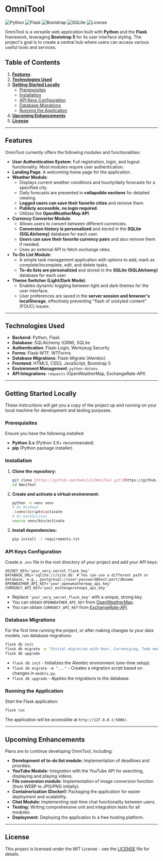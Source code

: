 # **OmniTool**

![Python](https://img.shields.io/badge/Python-3.x-blue.svg)
![Flask](https://img.shields.io/badge/Flask-framework-lightgrey.svg)
![Bootstrap](https://img.shields.io/badge/Bootstrap-5-purple.svg)
![SQLite](https://img.shields.io/badge/Database-SQLite-green.svg)
![License](https://img.shields.io/badge/License-MIT-green.svg)

OmniTool is a versatile web application built with **Python** and the **Flask** framework, leveraging **Bootstrap 5** for its user interface styling. The project's goal is to create a central hub where users can access various useful tools and services.

## **Table of Contents**

1.  [**Features**](#features)
2.  [**Technologies Used**](#technologies-used)
3.  [**Getting Started Locally**](#getting-started-locally)
    - [Prerequisites](#prerequisites)
    - [Installation](#installation)
    - [API Keys Configuration](#api-keys-configuration)
    - [Database Migrations](#database-migrations)
    - [Running the Application](#running-the-application)
4.  [**Upcoming Enhancements**](#upcoming-enhancements)
5.  [**License**](#license)

---

## **Features**

OmniTool currently offers the following modules and functionalities:

- **User Authentication System**: Full registration, login, and logout functionality. Most modules require user authentication.
- **Landing Page**: A welcoming home page for the application.
- **Weather Module**:
  - Displays current weather conditions and hourly/daily forecasts for a specified city.
  - Daily forecasts are presented in **collapsible sections** for detailed viewing.
  - **Logged users can save their favorite cities** and remove them.
  - **Publicly accessible, no login required.**
  - Utilizes the **OpenWeatherMap API**.
- **Currency Converter Module**:
  - Allows users to convert between different currencies.
  - **Conversion history is personalized** and stored in the **SQLite (SQLAlchemy)** database for each user.
  - **Users can save their favorite currency pairs** and also remove them if needed.
  - Uses an external API to fetch exchange rates.
- **To-Do List Module**:
  - A simple task management application with options to add, mark as complete/incomplete, edit, and delete tasks.
  - **To-do lists are personalized** and stored in the **SQLite (SQLAlchemy)** database for each user.
- **Theme Switcher (Light/Dark Mode)**:
  - Enables dynamic toggling between light and dark themes for the user interface.
  - User preferences are saved in the **server session and browser's localStorage**, effectively preventing "flash of unstyled content" (FOUC) issues.

---

## **Technologies Used**

- **Backend**: Python, Flask
- **Database**: SQLAlchemy (ORM), SQLite
- **Authentication**: Flask-Login, Werkzeug Security
- **Forms**: Flask-WTF, WTForms
- **Database Migrations**: Flask-Migrate (Alembic)
- **Frontend**: HTML5, CSS3, JavaScript, Bootstrap 5
- **Environment Management**: `python-dotenv`
- **API Integrations**: `requests` (OpenWeatherMap, ExchangeRate-API)

---

## **Getting Started Locally**

These instructions will get you a copy of the project up and running on your local machine for development and testing purposes.

### Prerequisites

Ensure you have the following installed:

- **Python 3.x** (Python 3.9+ recommended)
- **pip** (Python package installer)

### Installation

1.  **Clone the repository:**

    ```bash
    git clone [https://github.com/DamiJJJ/OmniTool.git](https://github.com/DamiJJJ/OmniTool.git)
    cd OmniTool
    ```

2.  **Create and activate a virtual environment:**

    ```bash
    python -m venv venv
    # On Windows
    .\venv\Scripts\activate
    # On macOS/Linux
    source venv/bin/activate
    ```

3.  **Install dependencies:**
    ```bash
    pip install -r requirements.txt
    ```

### API Keys Configuration

Create a `.env` file in the root directory of your project and add your API keys:

```dotenv
SECRET_KEY='your_very_secret_flask_key'
DATABASE_URL='sqlite:///site.db' # You can use a different path or database, e.g., postgresql://user:password@host:port/dbname
OPENWEATHER_API_KEY='your_openweathermap_api_key'
CURRENCY_API_KEY='your_exchangerateapi_api_key'
```

- Replace `'your_very_secret_flask_key'` with a unique, strong key.
- You can obtain `OPENWEATHER_API_KEY` from [OpenWeatherMap](https://openweathermap.org/api).
- You can obtain `CURRENCY_API_KEY` from [ExchangeRate-API](https://www.exchangerate-api.com/).

### Database Migrations

For the first time running the project, or after making changes to your data models, run database migrations:

```bash
flask db init
flask db migrate -m "Initial migration with User, CurrencyLog, Todo models"
flask db upgrade
```

- `flask db init` - Initializes the Alembic environment (one-time setup).
- `flask db migrate -m "..."` - Creates a migration script based on changes in `models.py`.
- `flask db upgrade` - Applies the migrations to the database.

### Running the Application

Start the Flask application:

```bash
flask run
```

The application will be accessible at `http://127.0.0.1:5000/`.

---

## **Upcoming Enhancements**

Plans are to continue developing OmniTool, including:

- **Development of to-do list module:** Implementation of deadlines and priorities.
- **YouTube Module:** Integration with the YouTube API for searching, displaying and playing videos.
- **File conversion module:** Implementation of image conversion function (from WEBP to JPG/PNG initially).
- **Containerization (Docker):** Packaging the application for easier deployment and scalability.
- **Chat Module:** Implementing real-time chat functionality between users.
- **Testing:** Writing comprehensive unit and integration tests for all modules.
- **Deployment:** Deploying the application to a free hosting platform.

---

## **License**

This project is licensed under the MIT License - see the [LICENSE](LICENSE.md) file for details.
